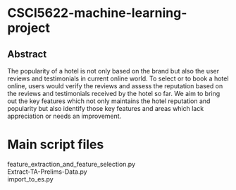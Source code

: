 # CSCI5622-machine-learning-project

## Abstract
The popularity of a hotel is not only based on the brand but also the user reviews and testimonials in current online world. To select or to book a hotel online, users would verify the reviews and assess the reputation based on the reviews and testimonials received by the hotel so far. We aim to bring out the key features which not only maintains the hotel reputation and popularity but also identify those key features and areas which lack appreciation or needs an improvement.

# Main script files 
feature_extraction_and_feature_selection.py <br/>
Extract-TA-Prelims-Data.py <br/>
import_to_es.py <br/>
